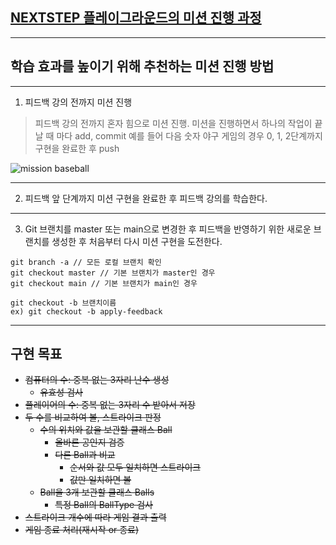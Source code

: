 ## [NEXTSTEP 플레이그라운드의 미션 진행 과정](https://github.com/next-step/nextstep-docs/blob/master/playground/README.md)

---

## 학습 효과를 높이기 위해 추천하는 미션 진행 방법

---

1. 피드백 강의 전까지 미션 진행

> 피드백 강의 전까지 혼자 힘으로 미션 진행. 미션을 진행하면서 하나의 작업이 끝날 때 마다 add, commit
> 예를 들어 다음 숫자 야구 게임의 경우 0, 1, 2단계까지 구현을 완료한 후 push

![mission baseball](https://raw.githubusercontent.com/next-step/nextstep-docs/master/playground/images/mission_baseball.png)

---

2. 피드백 앞 단계까지 미션 구현을 완료한 후 피드백 강의를 학습한다.

---

3. Git 브랜치를 master 또는 main으로 변경한 후 피드백을 반영하기 위한 새로운 브랜치를 생성한 후 처음부터 다시 미션 구현을 도전한다.

```
git branch -a // 모든 로컬 브랜치 확인
git checkout master // 기본 브랜치가 master인 경우
git checkout main // 기본 브랜치가 main인 경우

git checkout -b 브랜치이름
ex) git checkout -b apply-feedback
```

---

## 구현 목표

- ~~컴퓨터의 수: 중복 없는 3자리 난수 생성~~
    - ~~유효성 검사~~
- ~~플레이어의 수: 중복 없는 3자리 수 받아서 저장~~
- ~~두 수를 비교하여 볼, 스트라이크 판정~~
    - ~~수의 위치와 값을 보관할 클래스 Ball~~
        - ~~올바른 공인지 검증~~
        - ~~다른 Ball과 비교~~
            - ~~순서와 값 모두 일치하면 스트라이크~~
            - ~~값만 일치하면 볼~~
    - ~~Ball을 3개 보관할 클래스 Balls~~
        - ~~특정 Ball의 BallType 검사~~
- ~~스트라이크 개수에 따라 게임 결과 출력~~
- ~~게임 종료 처리(재시작 or 종료)~~

